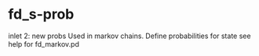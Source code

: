 # fd_s-prob 



 

 

inlet 2: new probs
Used in markov chains. Define probabilities for state
see help for fd_markov.pd


 
